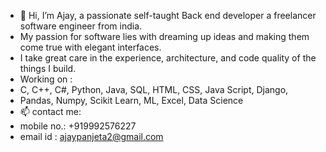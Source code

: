 - 👋 Hi, I’m Ajay,  a passionate self-taught Back end developer a freelancer software engineer from india. 
- My passion for software lies with dreaming up ideas and making them come true with elegant interfaces. 
- I take great care in the experience, architecture, and code quality of the things I build.
- Working on : 
- C, C++, C#, Python, Java, SQL, HTML, CSS, Java Script, Django, 
- Pandas, Numpy, Scikit Learn, ML, Excel, Data Science
- 📫 contact me:
- mobile no.: +919992576227
- email id : ajaypanjeta2@gmail.com

